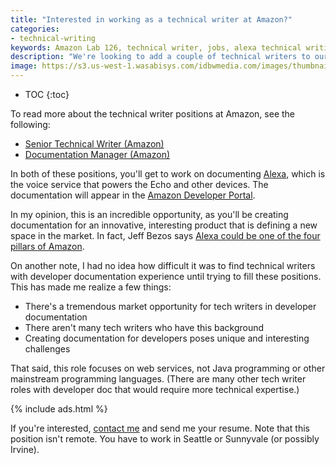 ```yaml
---
title: "Interested in working as a technical writer at Amazon?"
categories:
- technical-writing
keywords: Amazon Lab 126, technical writer, jobs, alexa technical writing, amazon documentation
description: "We're looking to add a couple of technical writers to our Appstore documentation team at Amazon in the Seattle and Sunnyvale locations. If you're interested, contact me. The focus is on developer documentation, so you'll need to be comfortable documenting web services."
image: https://s3.us-west-1.wasabisys.com/idbwmedia.com/images/thumbnails/amazonjobs.png
---
```


* TOC
{:toc}

To read more about the technical writer positions at Amazon, see the following:

* <a href="https://www.amazon.jobs/en/jobs/405036">Senior Technical Writer (Amazon)</a>
* <a href="https://www.amazon.jobs/en/jobs/405034">Documentation Manager (Amazon)</a>

In both of these positions, you'll get to work on documenting [Alexa](https://developer.amazon.com/appsandservices/solutions/alexa), which is the voice service that powers the Echo and other devices. The documentation will appear in the [Amazon Developer Portal](https://developer.amazon.com/).

In my opinion, this is an incredible opportunity, as you'll be creating documentation for an innovative, interesting product that is defining a new space in the market. In fact, Jeff Bezos says [Alexa could be one of the four pillars of Amazon](http://venturebeat.com/2016/05/31/alexa-could-be-the-4th-pillar-of-amazon-says-jeff-bezos/).

On another note, I had no idea how difficult it was to find technical writers with developer documentation experience until trying to fill these positions. This has made me realize a few things:

* There's a tremendous market opportunity for tech writers in developer documentation
* There aren't many tech writers who have this background
* Creating documentation for developers poses unique and interesting challenges

That said, this role focuses on web services, not Java programming or other mainstream programming languages. (There are many other tech writer roles with developer doc that would require more technical expertise.)

{% include ads.html %}

If you're interested, [contact me](/contact) and send me your resume.  Note that this position isn't remote. You have to work in Seattle or Sunnyvale (or possibly Irvine).
